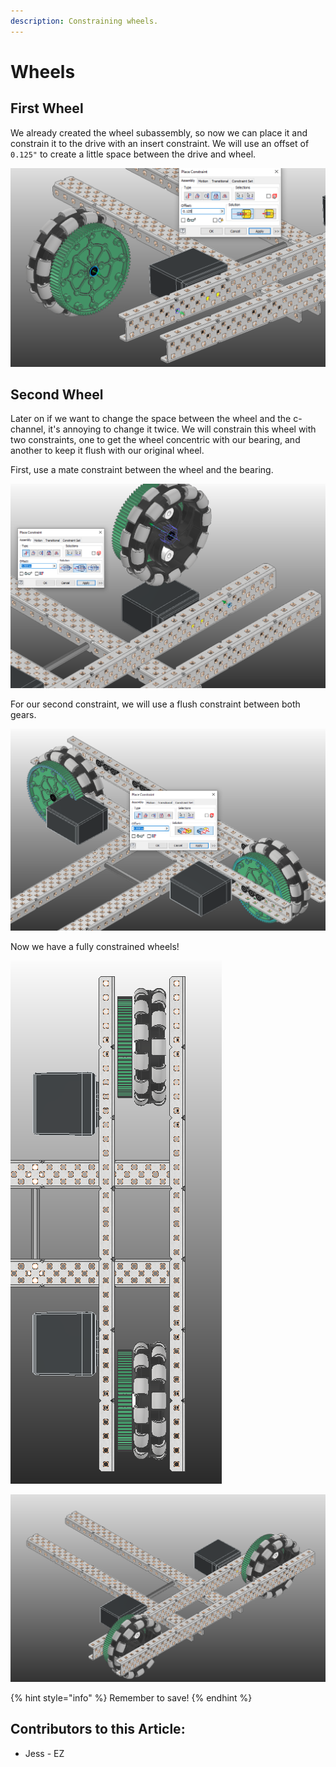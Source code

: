 ```yaml
---
description: Constraining wheels.
---
```


# Wheels

## First Wheel

We already created the wheel subassembly, so now we can place it and constrain it to the drive with an insert constraint.  We will use an offset of `0.125"` to create a little space between the drive and wheel. 

![Insert Constraint between Wheel and C-Channel](<../../../../.gitbook/assets/image (185).png>)

## Second Wheel

Later on if we want to change the space between the wheel and the c-channel, it's annoying to change it twice.  We will constrain this wheel with two constraints, one to get the wheel concentric with our bearing, and another to keep it flush with our original wheel. 

First, use a mate constraint between the wheel and the bearing. 

![Mate Constraint between Wheel and C-Channel](<../../../../.gitbook/assets/image (186).png>)

For our second constraint, we will use a flush constraint between both gears.  

![Flush Constraint between Gears](<../../../../.gitbook/assets/image (187).png>)

Now we have a fully constrained wheels!

![Completed Wheels Top Down](<../../../../.gitbook/assets/image (188).png>)

![Completed Wheels Home ](<../../../../.gitbook/assets/image (190).png>)

{% hint style="info" %}
Remember to save!
{% endhint %}



## Contributors to this Article:

* Jess - EZ
